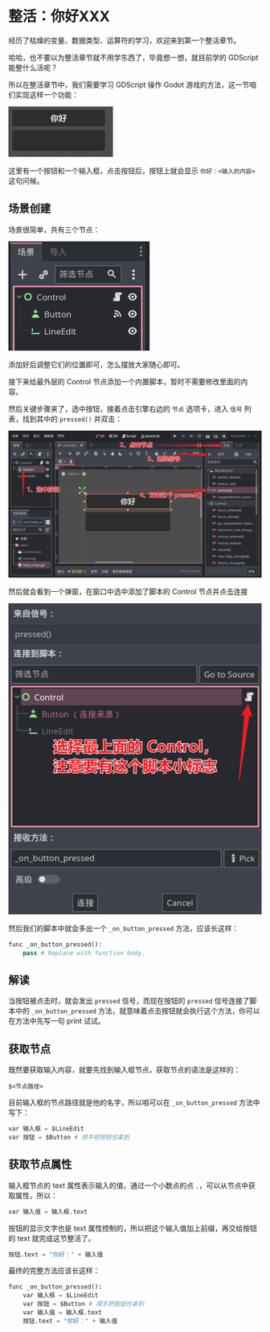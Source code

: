 # 整活：你好XXX

经历了枯燥的变量、数据类型、运算符的学习，欢迎来到第一个整活章节。

哈哈，也不要以为整活章节就不用学东西了，毕竟想一想，就目前学的 GDScript 能整什么活呢？

所以在整活章节中，我们需要学习 GDScript 操作 Godot 游戏的方法，这一节咱们实现这样一个功能：

![Hello](./images/hello.gif)

这里有一个按钮和一个输入框，点击按钮后，按钮上就会显示 `你好：<输入的内容>` 这句问候。

## 场景创建

场景很简单，共有三个节点：

![Tree](./images/hello_tree.png)

添加好后调整它们的位置即可，怎么摆放大家随心即可。

接下来给最外层的 Control 节点添加一个内置脚本，暂时不需要修改里面的内容。

然后关键步骤来了，选中按钮，接着点击引擎右边的 `节点` 选项卡，进入 `信号` 列表，找到其中的 `pressed()` 并双击：

![双击信号](./images/connect_button_pressed_1.png)

然后就会看到一个弹窗，在窗口中选中添加了脚本的 Control 节点并点击连接

![连接信号](./images/connect_button_pressed_2.png)

然后我们的脚本中就会多出一个 `_on_button_pressed` 方法，应该长这样：

```python
func _on_button_pressed():
	pass # Replace with function body.
```

## 解读

当按钮被点击时，就会发出 `pressed` 信号，而现在按钮的 `pressed` 信号连接了脚本中的 `_on_button_pressed` 方法，就意味着点击按钮就会执行这个方法，你可以在方法中先写一句 print 试试。

## 获取节点

既然要获取输入内容，就要先找到输入框节点，获取节点的语法是这样的：

```
$<节点路径>
```

目前输入框的节点路径就是他的名字，所以咱可以在 `_on_button_pressed` 方法中写下：

```python
var 输入框 = $LineEdit
var 按钮 = $Button # 顺手把按钮也拿到
```

## 获取节点属性

输入框节点的 text 属性表示输入的值，通过一个小数点的点 `.`，可以从节点中获取属性，所以：

```python
var 输入值 = 输入框.text
```

按钮的显示文字也是 text 属性控制的，所以把这个输入值加上前缀，再交给按钮的 text 就完成这节整活了。

```python
按钮.text = "你好：" + 输入值
```

最终的完整方法应该长这样：

```python
func _on_button_pressed():
	var 输入框 = $LineEdit
	var 按钮 = $Button # 顺手把按钮也拿到
	var 输入值 = 输入框.text
	按钮.text = "你好：" + 输入值
```

